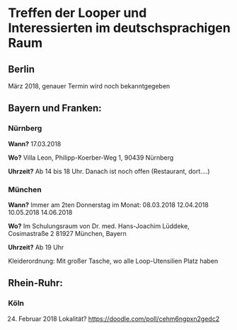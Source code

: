 # Treffen der Looper und Interessierten im deutschsprachigen Raum

## Berlin
März 2018, genauer Termin wird noch bekanntgegeben

## Bayern und Franken:

### Nürnberg
**Wann?**
17.03.2018

**Wo?**
Villa Leon, Philipp-Koerber-Weg 1, 90439 Nürnberg

**Uhrzeit?**
Ab 14 bis 18 Uhr. Danach ist noch offen (Restaurant, dort....)


### München
**Wann?**   Immer am 2ten Donnerstag im Monat:
08.03.2018
12.04.2018
10.05.2018
14.06.2018

**Wo?**
Im Schulungsraum von Dr. med. Hans-Joachim Lüddeke, Cosimastraße 2 81927 München, Bayern

**Uhrzeit?**
Ab 19 Uhr

Kleiderordnung: Mit großer Tasche, wo alle Loop-Utensilien Platz haben


## Rhein-Ruhr:

### Köln
24. Februar 2018
Lokalität?
https://doodle.com/poll/cehm6ngpxn2gedc2


